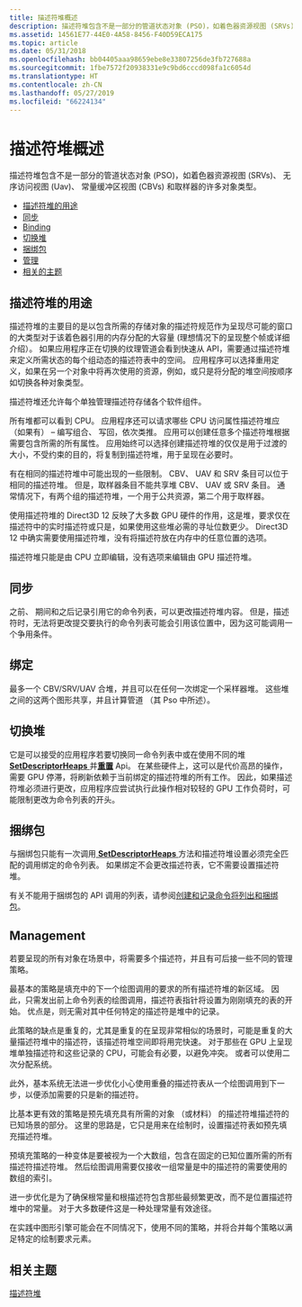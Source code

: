 ```yaml
---
title: 描述符堆概述
description: 描述符堆包含不是一部分的管道状态对象 (PSO)，如着色器资源视图 (SRVs)、 无序访问视图 (Uav)、 常量缓冲区视图 (CBVs) 和取样器的许多对象类型。
ms.assetid: 14561E77-44E0-4A58-8456-F40D59ECA175
ms.topic: article
ms.date: 05/31/2018
ms.openlocfilehash: bb04405aaa98659ebe8e33807256de3fb727688a
ms.sourcegitcommit: 1fbe7572f20938331e9c9bd6cccd098fa1c6054d
ms.translationtype: HT
ms.contentlocale: zh-CN
ms.lasthandoff: 05/27/2019
ms.locfileid: "66224134"
---
```

# <a name="descriptor-heaps-overview"></a>描述符堆概述

描述符堆包含不是一部分的管道状态对象 (PSO)，如着色器资源视图 (SRVs)、 无序访问视图 (Uav)、 常量缓冲区视图 (CBVs) 和取样器的许多对象类型。

-   [描述符堆的用途](#the-purpose-of-descriptor-heaps)
-   [同步](#synchronization)
-   [Binding](#binding)
-   [切换堆](#switching-heaps)
-   [捆绑包](#bundles)
-   [管理](#management)
-   [相关的主题](#related-topics)

## <a name="the-purpose-of-descriptor-heaps"></a>描述符堆的用途

描述符堆的主要目的是以包含所需的存储对象的描述符规范作为呈现尽可能的窗口的大类型对于该着色器引用的内存分配的大容量 (理想情况下的呈现整个帧或详细介绍）。 如果应用程序正在切换的纹理管道会看到快速从 API，需要通过描述符堆来定义所需状态的每个组动态的描述符表中的空间。 应用程序可以选择重用定义，如果在另一个对象中将再次使用的资源，例如，或只是将分配的堆空间按顺序如切换各种对象类型。

描述符堆还允许每个单独管理描述符存储各个软件组件。

所有堆都可以看到 CPU。 应用程序还可以请求哪些 CPU 访问属性描述符堆应 （如果有） – 编写组合、 写回，依次类推。 应用可以创建任意多个描述符堆根据需要包含所需的所有属性。 应用始终可以选择创建描述符堆的仅仅是用于过渡的大小，不受约束的目的，将复制到描述符堆，用于呈现在必要时。

有在相同的描述符堆中可能出现的一些限制。 CBV、 UAV 和 SRV 条目可以位于相同的描述符堆。 但是，取样器条目不能共享堆 CBV、 UAV 或 SRV 条目。 通常情况下，有两个组的描述符堆，一个用于公共资源，第二个用于取样器。

使用描述符堆的 Direct3D 12 反映了大多数 GPU 硬件的作用，这是堆，要求仅在描述符中的实时描述符或只是，如果使用这些堆必需的寻址位数更少。 Direct3D 12 中确实需要使用描述符堆，没有将描述符放在内存中的任意位置的选项。

描述符堆只能是由 CPU 立即编辑，没有选项来编辑由 GPU 描述符堆。

## <a name="synchronization"></a>同步

之前、 期间和之后记录引用它的命令列表，可以更改描述符堆内容。 但是，描述符时，无法将更改提交要执行的命令列表可能会引用该位置中，因为这可能调用一个争用条件。

## <a name="binding"></a>绑定

最多一个 CBV/SRV/UAV 合堆，并且可以在任何一次绑定一个采样器堆。 这些堆之间的这两个图形共享，并且计算管道 （其 Pso 中所述）。

## <a name="switching-heaps"></a>切换堆

它是可以接受的应用程序若要切换同一命令列表中或在使用不同的堆[ **SetDescriptorHeaps** ](/windows/desktop/api/d3d12/nf-d3d12-id3d12graphicscommandlist-setdescriptorheaps)并[**重置**](/windows/desktop/api/d3d12/nf-d3d12-id3d12graphicscommandlist-reset) Api。 在某些硬件上，这可以是代价高昂的操作，需要 GPU 停滞，将刷新依赖于当前绑定的描述符堆的所有工作。 因此，如果描述符堆必须进行更改，应用程序应尝试执行此操作相对较轻的 GPU 工作负荷时，可能限制更改为命令列表的开头。

## <a name="bundles"></a>捆绑包

与捆绑包只能有一次调用[ **SetDescriptorHeaps** ](/windows/desktop/api/d3d12/nf-d3d12-id3d12graphicscommandlist-setdescriptorheaps)方法和描述符堆设置必须完全匹配的调用绑定的命令列表。 如果绑定不会更改描述符表，它不需要设置描述符堆。

有关不能用于捆绑包的 API 调用的列表，请参阅[创建和记录命令将列出和捆绑包](recording-command-lists-and-bundles.md)。

## <a name="management"></a>Management

若要呈现的所有对象在场景中，将需要多个描述符，并且有可后接一些不同的管理策略。

最基本的策略是填充中的下一个绘图调用的要求的所有描述符堆的新区域。 因此，只需发出前上命令列表的绘图调用，描述符表指针将设置为刚刚填充的表的开始。 优点是，则无需对其中任何特定的描述符是堆中的记录。

此策略的缺点是重复的，尤其是重复的在呈现非常相似的场景时，可能是重复的大量描述符堆中的描述符，该描述符堆空间即将用完快速。 对于那些在 GPU 上呈现堆单独描述符和这些记录的 CPU，可能会有必要，以避免冲突。 或者可以使用二次分配系统。

此外，基本系统无法进一步优化小心使用重叠的描述符表从一个绘图调用到下一步，以便添加需要的只是新的描述符。

比基本更有效的策略是预先填充具有所需的对象 （或材料） 的描述符堆描述符的已知场景的部分。 这里的思路是，它只是用来在绘制时，设置描述符表如预先填充描述符堆。

预填充策略的一种变体是要被视为一个大数组，包含在固定的已知位置所需的所有描述符描述符堆。 然后绘图调用需要仅接收一组常量是中的描述符的需要使用的数组的索引。

进一步优化是为了确保根常量和根描述符包含那些最频繁更改，而不是位置描述符堆中的常量。 对于大多数硬件这是一种处理常量有效途径。

在实践中图形引擎可能会在不同情况下，使用不同的策略，并将合并每个策略以满足特定的绘制要求元素。

## <a name="related-topics"></a>相关主题

<dl> <dt>

[描述符堆](descriptor-heaps.md)
</dt> </dl>

 

 




